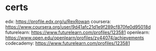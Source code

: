 # certs
edx: https://profile.edx.org/u/RexRowan
coursera: https://www.coursera.org/user/9d41afc21d1e9f289cf870fe0d95018d
futurelearn: https://www.futurelearn.com/profiles/123581
openlearn: https://www.open.edu/openlearn/profiles/zy44074/achievements
codecademy: https://www.futurelearn.com/profiles/123581
